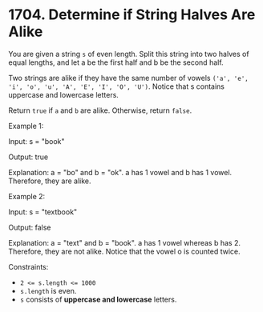 # 1704. Determine if String Halves Are Alike

You are given a string `s` of even length. Split this string into two halves of equal lengths, and let a be the first half and b be the second half.

Two strings are alike if they have the same number of vowels `('a', 'e', 'i', 'o', 'u', 'A', 'E', 'I', 'O', 'U')`. Notice that s contains uppercase and lowercase letters.

Return `true` if `a` and `b` are alike. Otherwise, return `false`.


Example 1:

Input: s = "book"

Output: true

Explanation: a = "bo" and b = "ok". a has 1 vowel and b has 1 vowel. Therefore, they are alike.

Example 2:

Input: s = "textbook"

Output: false

Explanation: a = "text" and b = "book". a has 1 vowel whereas b has 2. Therefore, they are not alike.
Notice that the vowel o is counted twice.



Constraints:

* `2 <= s.length <= 1000`
* `s.length` is even.
* `s` consists of **uppercase and lowercase** letters.





